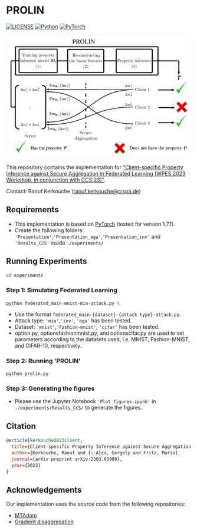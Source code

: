 # PROLIN
[![LICENSE](https://img.shields.io/badge/license-MIT-green?style=flat-square)](LICENSE)
[![Python](https://img.shields.io/badge/python-3.8-blue.svg?style=flat-square)](https://www.python.org/)
[![PyTorch](https://img.shields.io/badge/PyTorch-1.12.1-orange)](https://pytorch.org/)


![image](PROLIN_teaser.jpeg)

This repository contains the implementation for ["Client-specific Property Inference against Secure Aggregation in Federated Learning (WPES 2023 Workshop, in conjunction with CCS'23)"](https://arxiv.org/abs/2303.03908).

Contact: Raouf Kerkouche ([raouf.kerkouche@cispa.de](mailto:raouf.kerkouche@cispa.de))

## Requirements
 - This implementation is based on [PyTorch](https://pytorch.org/) (tested for version 1.7.1).
 - Create the following folders: ```'Presentation'```,```'Presentation_aga'```,```'Presentation_inv'``` and ```'Results_CCS'``` inside ```./experiments/```
## Running Experiments
```Please enter the folder.
cd experiments 
```
### Step 1: Simulating Federated Learning
```main
python federated_main-mnist-mia-attack.py \
```
- Use the format ```federated_main-{dataset}-{attack type}-attack.py```.
- Attack type: ```'mia'```,```'inv'```, ```'aga'``` has been tested.
- Dataset: ```'mnist'```,```'Fashion-mnist'```, ```'cifar'``` has been tested.
- option.py, optionsfashionmnist.py, and optionscifar.py are used to set parameters according to the datasets used, i.e. MNIST, Fashion-MNIST, and CIFAR-10, respectively.

### Step 2: Running 'PROLIN'
```main prolin
python prolin.py
```
### Step 3: Generating the figures
- Please use the Jupyter Notebook ```'Plot_figures.ipynb'``` in ```./experiments/Results_CCS/``` to generate the figures.

## Citation
```bibtex
@article{kerkouche2023client,
  title={Client-specific Property Inference against Secure Aggregation in Federated Learning},
  author={Kerkouche, Raouf and {\'A}cs, Gergely and Fritz, Mario},
  journal={arXiv preprint arXiv:2303.03908},
  year={2023}
}
```
## Acknowledgements
Our implementation uses the source code from the following repositories:
- [MTAdam](https://github.com/ItzikMalkiel/MTAdam)
- [Gradient disaggregation](https://github.com/gdisag/gradient_disaggregation)
